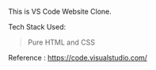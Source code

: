 This is VS Code Website Clone.

Tech Stack Used:

> Pure HTML and CSS

Reference :
https://code.visualstudio.com/
